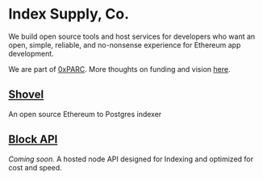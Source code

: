 # Index Supply, Co.

We build open source tools and host services for developers who want an open, simple, reliable, and no-nonsense experience for Ethereum app development.

We are part of [0xPARC](https://0xparc.org). More thoughts on funding and vision [here](https://github.com/orgs/indexsupply/discussions/130).

## [Shovel](/shovel)

An open source Ethereum to Postgres indexer

## [Block API](/)

_Coming soon._ A hosted node API designed for Indexing and optimized for cost and speed.
